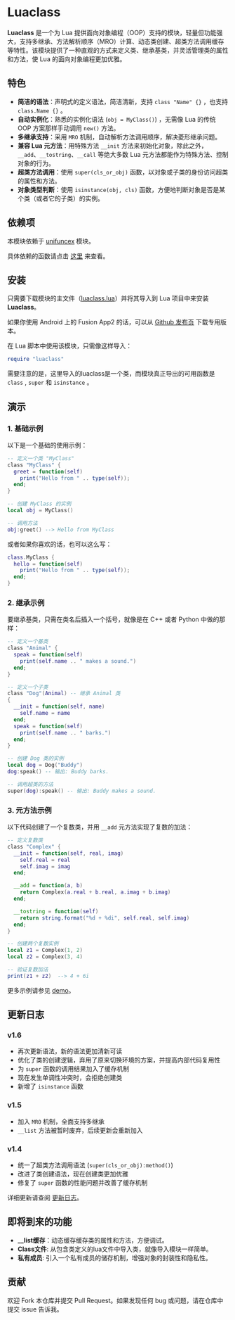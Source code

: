 # Luaclass

**Luaclass** 是一个为 Lua 提供面向对象编程（OOP）支持的模块，轻量但功能强大，支持多继承、方法解析顺序（MRO）计算、动态类创建、超类方法调用缓存等特性。该模块提供了一种直观的方式来定义类、继承基类，并灵活管理类的属性和方法，使 Lua 的面向对象编程更加优雅。

## 特色

- **简洁的语法**：声明式的定义语法，简洁清新，支持 `class "Name" {}` ，也支持 `class.Name {}` 。
- **自动实例化**：熟悉的实例化语法 (`obj = MyClass()`) ，无需像 Lua 的传统 OOP 方案那样手动调用 `new()` 方法。
- **多继承支持**：采用 `MRO` 机制，自动解析方法调用顺序，解决菱形继承问题。
- **兼容 Lua 元方法**：用特殊方法 `__init` 方法来初始化对象，除此之外， `__add`、`__tostring`、`__call` 等绝大多数 Lua 元方法都能作为特殊方法、控制对象的行为。
- **超类方法调用**：使用 `super(cls_or_obj)` 函数，以对象或子类的身份访问超类的属性和方法。
- **对象类型判断**：使用 `isinstance(obj, cls)` 函数，方便地判断对象是否是某个类（或者它的子类）的实例。

## 依赖项

本模块依赖于 [unifuncex](https://github.com/blanhhy/unifuncex) 模块。

具体依赖的函数请点击 [这里](https://github.com/blanhhy/luaclass/blob/main/requirement.md) 来查看。

## 安装

只需要下载模块的主文件（[luaclass.lua](https://github.com/blanhhy/luaclass/blob/main/luaclass.lua)）并将其导入到 Lua 项目中来安装 **Luaclass**。

如果你使用 Android 上的 Fusion App2 的话，可以从 [Github 发布页](https://github.com/blanhhy/luaclass/releases) 下载专用版本。

在 Lua 脚本中使用该模块，只需像这样导入：

```lua
require "luaclass"
```

需要注意的是，这里导入的luaclass是一个类，而模块真正导出的可用函数是 `class` ,  `super` 和 `isinstance` 。

## 演示

### 1. 基础示例

以下是一个基础的使用示例：

```lua
-- 定义一个类 "MyClass"
class "MyClass" {
  greet = function(self)
    print("Hello from " .. type(self));
  end;
}

-- 创建 MyClass 的实例
local obj = MyClass()

-- 调用方法
obj:greet() --> Hello from MyClass
```

或者如果你喜欢的话，也可以这么写：

```lua
class.MyClass {
  hello = function(self)
    print("Hello from " .. type(self));
  end;
}
```

### 2. 继承示例

要继承基类，只需在类名后插入一个括号，就像是在 C++ 或者 Python 中做的那样：

```lua
-- 定义一个基类
class "Animal" {
  speak = function(self)
    print(self.name .. " makes a sound.")
  end;
}

-- 定义一个子类
class "Dog"(Animal) -- 继承 Animal 类
{
  __init = function(self, name)
    self.name = name
  end;
  speak = function(self)
    print(self.name .. " barks.")
  end;
}

-- 创建 Dog 类的实例
local dog = Dog("Buddy")
dog:speak() -- 输出: Buddy barks.

-- 调用超类的方法
super(dog):speak() -- 输出: Buddy makes a sound.
```

### 3. 元方法示例

以下代码创建了一个复数类，并用 `__add` 元方法实现了复数的加法：

```lua
-- 定义复数类
class "Complex" {
  __init = function(self, real, imag)
    self.real = real
    self.imag = imag
  end;

  __add = function(a, b)
    return Complex(a.real + b.real, a.imag + b.imag)
  end;

  __tostring = function(self)
    return string.format("%d + %di", self.real, self.imag)
  end;
}

-- 创建两个复数实例
local z1 = Complex(1, 2)
local z2 = Complex(3, 4)

-- 验证复数加法
print(z1 + z2)  --> 4 + 6i
```

更多示例请参见 [demo](https://github.com/blanhhy/luaclass/blob/main/demo.lua)。

## 更新日志

### v1.6

- 再次更新语法，新的语法更加清新可读
- 优化了类的创建逻辑，弃用了原来切换环境的方案，并提高内部代码复用性
- 为 `super` 函数的调用结果加入了缓存机制
- 现在发生单调性冲突时，会拒绝创建类
- 新增了 `isinstance` 函数

### v1.5

- 加入 `MRO` 机制，全面支持多继承
- `__list` 方法被暂时废弃，后续更新会重新加入

### v1.4
- 统一了超类方法调用语法 (`super(cls_or_obj):method()`)
- 改进了类创建语法，现在创建类更加优雅
- 修复了 `super` 函数的性能问题并改善了缓存机制

详细更新请查阅 [更新日志](https://github.com/blanhhy/luaclass/blob/main/changelog.md)。

## 即将到来的功能

- **__list缓存**：动态缓存缓存类的属性和方法，方便调试。
- **Class文件**: 从包含类定义的lua文件中导入类，就像导入模块一样简单。
- **私有成员**: 引入一个私有成员的储存机制，增强对象的封装性和隐私性。

## 贡献

欢迎 Fork 本仓库并提交 Pull Request。如果发现任何 bug 或问题，请在仓库中提交 issue 告诉我。
